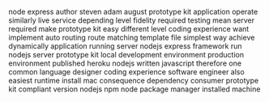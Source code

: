 node express author steven adam august prototype kit application operate similarly live service depending level fidelity required testing mean server required make prototype kit easy different level coding experience want implement auto routing route matching template file simplest way achieve dynamically application running server nodejs express framework run nodejs server prototype kit local development environment production environment published heroku nodejs written javascript therefore one common language designer coding experience software engineer also easiest runtime install mac consequence dependency consumer prototype kit compliant version nodejs npm node package manager installed machine